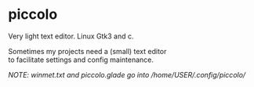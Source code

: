 # piccolo
Very light text editor. Linux Gtk3 and c.

Sometimes my projects need a (small) text editor  
to facilitate settings and config maintenance.

_NOTE:
winmet.txt and piccolo.glade go into /home/USER/.config/piccolo/_
